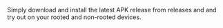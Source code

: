 Simply download and install the latest APK release from releases and and try out on your rooted and non-rooted devices.
